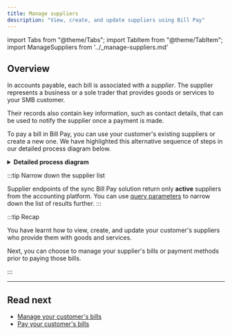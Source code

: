 ```yaml
---
title: Manage suppliers
description: "View, create, and update suppliers using Bill Pay"
---
```


import Tabs from "@theme/Tabs";
import TabItem from "@theme/TabItem";
import ManageSuppliers from '../_manage-suppliers.md'

## Overview

In accounts payable, each bill is associated with a *supplier*. The supplier represents a business or a sole trader that provides goods or services to your SMB customer. 

Their records also contain key information, such as contact details, that can be used to notify the supplier once a payment is made.

To pay a bill in Bill Pay, you can use your customer's existing suppliers or create a new one. We have highlighted this alternative sequence of steps in our detailed process diagram below. 

<details>
<summary><b>Detailed process diagram</b></summary>

```mermaid

  sequenceDiagram
      participant smb as SMB customer
      participant app as Your application 
      participant codat as Codat
      participant acctg as Accounting software
      
      alt Retrieve suppliers
        app ->> codat: Requests details of existing suppliers
        codat ->> acctg: Fetches suppliers
        acctg -->> codat: Returns suppliers
        codat ->> app: Provides supplier details
        app ->> smb: Displays suppliers
        smb ->> app: Selects supplier
      else Create supplier
        smb ->> app: Provides supplier details
        app ->> codat: Creates supplier
        codat ->> acctg: Creates supplier record
      end
```

</details>

:::tip Narrow down the supplier list

Supplier endpoints of the sync Bill Pay solution return only **active** suppliers from the accounting platform. You can use [query parameters](/using-the-api/querying) to narrow down the list of results further. 
:::

<ManageSuppliers listendpoint="/sync-for-payables-v2-api#/operations/list-suppliers" createendpoint="/sync-for-payables-v2-api#/operations/create-supplier" />

:::tip Recap

You have learnt how to view, create, and update your customer's suppliers who provide them with goods and services. 

Next, you can choose to manage your supplier's bills or payment methods prior to paying those bills.

:::

---
## Read next

* [Manage your customer's bills](/payables/sync/bills)
* [Pay your customer's bills](/payables/sync/pay-bill)
